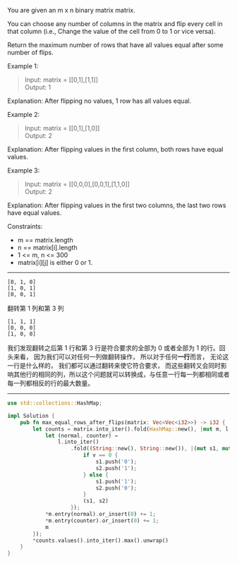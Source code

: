 You are given an m x n binary matrix matrix.

You can choose any number of columns in the matrix and flip every cell in that column (i.e., Change the value of the cell from 0 to 1 or vice versa).

Return the maximum number of rows that have all values equal after some number of flips.

Example 1:

> Input: matrix = [[0,1],[1,1]]  
> Output: 1

Explanation: After flipping no values, 1 row has all values equal.

Example 2:

> Input: matrix = [[0,1],[1,0]]  
> Output: 2

Explanation: After flipping values in the first column, both rows have equal values.

Example 3:

> Input: matrix = [[0,0,0],[0,0,1],[1,1,0]]  
> Output: 2

Explanation: After flipping values in the first two columns, the last two rows have equal values.

Constraints:

- m == matrix.length
- n == matrix[i].length
- 1 <= m, n <= 300
- matrix[i][j] is either 0 or 1.

---

```
[0, 1, 0]
[1, 0, 1]
[0, 0, 1]
```

翻转第 1 列和第 3 列

```
[1, 1, 1]
[0, 0, 0]
[1, 0, 0]
```

我们发现翻转之后第 1 行和第 3 行是符合要求的全部为 0 或者全部为 1 的行。回头来看， 因为我们可以对任何一列做翻转操作， 所以对于任何**一行**而言， 无论这一行是什么样的， 我们都可以通过翻转来使它符合要求， 而这些翻转又会同时影响其他行的相同的列，所以这个问题就可以转换成，与任意一行每一列都相同或者每一列都相反的行的最大数量。

---

```rust
use std::collections::HashMap;

impl Solution {
    pub fn max_equal_rows_after_flips(matrix: Vec<Vec<i32>>) -> i32 {
        let counts = matrix.into_iter().fold(HashMap::new(), |mut m, l| {
            let (normal, counter) =
                l.into_iter()
                    .fold((String::new(), String::new()), |(mut s1, mut s2), v| {
                        if v == 0 {
                            s1.push('0');
                            s2.push('1');
                        } else {
                            s1.push('1');
                            s2.push('0');
                        }
                        (s1, s2)
                    });
            *m.entry(normal).or_insert(0) += 1;
            *m.entry(counter).or_insert(0) += 1;
            m
        });
        *counts.values().into_iter().max().unwrap()
    }
}
```
